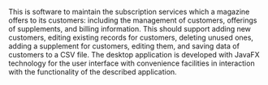 This is software to maintain the subscription services which a magazine offers to its customers: including the management of customers, 
offerings of supplements, and billing information. This should support adding new customers, editing existing records for customers, 
deleting unused ones, adding a supplement for customers, editing them, and saving data of customers to a CSV file. 
The desktop application is developed with JavaFX technology for the user interface with convenience facilities in interaction with the functionality of the described application.

